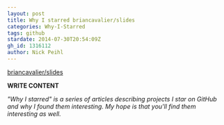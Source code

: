 ```yaml
---
layout: post
title: Why I starred briancavalier/slides
categories: Why-I-Starred
tags: github
stardate: 2014-07-30T20:54:09Z
gh_id: 1316112
author: Nick Peihl
---
```


[briancavalier/slides](star.repo.html_url)

**WRITE CONTENT**

*"Why I starred" is a series of articles describing projects I star on GitHub and why I found them interesting. My hope is that you'll find them interesting as well.*

